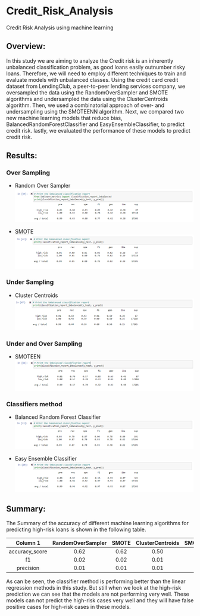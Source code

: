 # Credit_Risk_Analysis
Credit Risk Analysis using machine learning

## Overview:

In this study we are aiming to analyze the  Credit risk is an inherently unbalanced classification problem, as good loans easily outnumber risky loans. Therefore, we will need to employ different techniques to train and evaluate models with unbalanced classes. Using the credit card credit dataset from LendingClub, a peer-to-peer lending services company, we oversampled the data using the RandomOverSampler and SMOTE algorithms and undersampled the data using the ClusterCentroids algorithm. Then, we used a combinatorial approach of over- and undersampling using the SMOTEENN algorithm. Next, we compared two new machine learning models that reduce bias, BalancedRandomForestClassifier and EasyEnsembleClassifier, to predict credit risk. lastly, we evaluated the performance of these models to predict credit risk.

## Results:

### Over Sampling

- Random Over Sampler
![RandomOverSampler](Images/random.PNG)

- SMOTE
![SMOTE](Images/SMOTE.PNG)

### Under Sampling

- Cluster Centroids
![ClusterCentroids](Images/ClusterCentroids.PNG)

### Under and Over Sampling

- SMOTEEN
![SMOTEEN](Images/SMOTEEN.PNG)

### Classifiers method

- Balanced Random Forest Classifier
![BalancedRandomForestClassifier](Images/BRF.PNG)

- Easy Ensemble Classifier
![EasyEnsembleClassifier](Images/EEC.PNG)


## Summary:

The Summary of the accuracy of different machine learning algorithms for predicting high-risk loans is shown in the following table.

| Column 1 | RandomOverSampler | SMOTE | ClusterCentroids | SMOTEENN | BalancedRandomForest | EasyEnsemble |
|:--------:|:--------:|:--------:|:--------:|:--------:|:--------:|:--------:|
|   accuracy_score  |    0.62     |    0.62     |    0.50     |    0.64     |    0.79     |    0.93     |
|   f1  |    0.02     |    0.02     |    0.01     |    0.02     |    0.06     |    0.16     |
|   precision  |    0.01    |    0.01     |    0.01     |    0.01     |    0.03     |    0.09     |

As can be seen, the classifier method is performing better than the linear regression methods in this study. But still when we look at the high-risk prediction we can see that the models are not performing very well. These models can not predict the high-risk cases very well and they will have false positive cases for high-risk cases in these models. 





